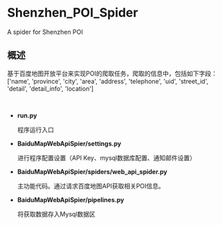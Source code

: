 # Shenzhen_POI_Spider
A spider for Shenzhen POI

## 概述
基于百度地图开放平台来实现POI的爬取任务，爬取的信息中，包括如下字段：['name', 'province', 'city', 'area', 'address', 'telephone', 'uid', 'street_id', 'detail', 'detail_info', 'location']

&ensp;

- **run.py**

  程序运行入口
  
 - **BaiduMapWebApiSpier/settings.py**

    进行程序配置设置（API Key、mysql数据库配置、通知邮件设置）
  
- **BaiduMapWebApiSpier/spiders/web_api_spider.py**

  主功能代码。通过请求百度地图API获取相关POI信息。
  
 - **BaiduMapWebApiSpier/pipelines.py**

    将获取数据存入Mysql数据区




